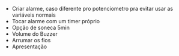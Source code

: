- Criar alarme, caso diferente pro potenciometro pra evitar usar as variáveis normais
- Tocar alarme com um timer próprio
- Opção de soneca 5min
- Volume do Buzzer
- Arrumar os fios
- Apresentação